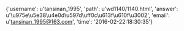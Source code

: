 {'username': u'tansinan_1995', 'path': u'wd1140/1140.html', 'answer': u'\u975e\u5e38\u4e0d\u597d\uff0c\u613f\u610f\u3002', 'email': u'tansinan_1995@163.com', 'time': '2016-02-22:18:30:35'}
